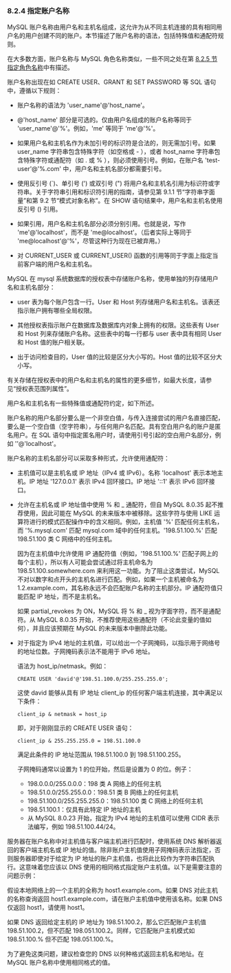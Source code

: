 ### 8.2.4 指定账户名称

MySQL 账户名称由用户名和主机名组成，这允许为从不同主机连接的具有相同用户名的用户创建不同的账户。本节描述了账户名称的语法，包括特殊值和通配符规则。

在大多数方面，账户名称与 MySQL 角色名称类似，一些不同之处在第 [8.2.5 节 指定角色名称](08.02.05.指定角色名称.md)中有描述。

账户名称出现在如 CREATE USER、GRANT 和 SET PASSWORD 等 SQL 语句中，遵循以下规则：

- 账户名称的语法为 'user_name'@'host_name'。


- @'host_name' 部分是可选的。仅由用户名组成的账户名称等同于 'user_name'@'%'。例如，'me' 等同于 'me'@'%'。


- 如果用户名和主机名作为未加引号的标识符是合法的，则无需加引号。如果 user_name 字符串包含特殊字符（如空格或 - ），或者 host_name 字符串包含特殊字符或通配符（如 . 或 % ），则必须使用引号。例如，在账户名 'test-user'@'%.com' 中，用户名和主机名部分都需要引号。


- 使用反引号 (\`)、单引号 (') 或双引号 (") 将用户名和主机名引用为标识符或字符串。关于字符串引用和标识符引用的指南，请参见第 9.1.1 节“字符串字面量”和第 9.2 节“模式对象名称”。在 SHOW 语句结果中，用户名和主机名使用反引号 () 引用。

- 
  如果引用，用户名和主机名部分必须分别引用。也就是说，写作 'me'@'localhost'，而不是 'me@localhost'。（后者实际上等同于 'me@localhost'@'%'，尽管这种行为现在已被弃用。）


- 对 CURRENT_USER 或 CURRENT_USER() 函数的引用等同于字面上指定当前客户端的用户名和主机名。


MySQL 在 mysql 系统数据库的授权表中存储账户名称，使用单独的列存储用户名和主机名部分：

- user 表为每个账户包含一行。User 和 Host 列存储用户名和主机名。该表还指示账户拥有哪些全局权限。


- 其他授权表指示账户在数据库及数据库内对象上拥有的权限。这些表有 User 和 Host 列来存储账户名称。这些表中的每一行都与 user 表中具有相同 User 和 Host 值的账户相关联。


- 出于访问检查目的，User 值的比较是区分大小写的。Host 值的比较不区分大小写。


有关存储在授权表中的用户名和主机名的属性的更多细节，如最大长度，请参见“授权表范围列属性”。

用户名和主机名有一些特殊值或通配符约定，如下所述。

账户名称的用户名部分要么是一个非空白值，与传入连接尝试的用户名直接匹配，要么是一个空白值（空字符串），与任何用户名匹配。具有空白用户名的账户是匿名用户。在 SQL 语句中指定匿名用户时，请使用引号引起的空白用户名部分，例如 ''@'localhost'。

账户名称的主机名部分可以采取多种形式，允许使用通配符：

- 主机值可以是主机名或 IP 地址（IPv4 或 IPv6）。名称 'localhost' 表示本地主机。IP 地址 '127.0.0.1' 表示 IPv4 回环接口。IP 地址 '::1' 表示 IPv6 回环接口。


- 允许在主机名或 IP 地址值中使用 % 和 _ 通配符，但自 MySQL 8.0.35 起不推荐使用，因此可能在 MySQL 的未来版本中被移除。这些字符与使用 LIKE 运算符进行的模式匹配操作中的含义相同。例如，主机值 '%' 匹配任何主机名，而 '%.mysql.com' 匹配 mysql.com 域中的任何主机。'198.51.100.%' 匹配 198.51.100 类 C 网络中的任何主机。

  因为在主机值中允许使用 IP 通配符值（例如，'198.51.100.%' 匹配子网上的每个主机），所以有人可能会尝试通过将主机命名为 198.51.100.somewhere.com 来利用这一功能。为了阻止这类尝试，MySQL 不对以数字和点开头的主机名进行匹配。例如，如果一个主机被命名为 1.2.example.com，其名称永远不会匹配账户名称的主机部分。IP 通配符值只能匹配 IP 地址，而不是主机名。

  如果 partial_revokes 为 ON，MySQL 将 % 和 _ 视为字面字符，而不是通配符。从 MySQL 8.0.35 开始，不推荐使用这些通配符（不论此变量的值如何），并且应该预期在 MySQL 的未来版本中删除此功能。

- 对于指定为 IPv4 地址的主机值，可以给出一个子网掩码，以指示用于网络号的地址位数。子网掩码表示法不能用于 IPv6 地址。

  语法为 host_ip/netmask。例如：

  ```
  CREATE USER 'david'@'198.51.100.0/255.255.255.0';
  ```

  

  这使 david 能够从具有 IP 地址 client_ip 的任何客户端主机连接，其中满足以下条件：

  ```
  client_ip & netmask = host_ip
  ```

  即，对于刚刚显示的 CREATE USER 语句：

  ```
  client_ip & 255.255.255.0 = 198.51.100.0
  ```

  满足此条件的 IP 地址范围从 198.51.100.0 到 198.51.100.255。

  子网掩码通常以设置为 1 的位开始，然后是设置为 0 的位。例子：

  - 198.0.0.0/255.0.0.0：198 类 A 网络上的任何主机
  - 198.51.0.0/255.255.0.0：198.51 类 B 网络上的任何主机
  - 198.51.100.0/255.255.255.0：198.51.100 类 C 网络上的任何主机
  - 198.51.100.1：仅具有此特定 IP 地址的主机
  - 从 MySQL 8.0.23 开始，指定为 IPv4 地址的主机值可以使用 CIDR 表示法编写，例如 198.51.100.44/24。

服务器在账户名称中对主机值与客户端主机进行匹配时，使用系统 DNS 解析器返回的客户端主机名或 IP 地址的值。除非账户主机值使用子网掩码表示法指定，否则服务器即使对于给定为 IP 地址的账户主机值，也将此比较作为字符串匹配执行。这意味着您应该以 DNS 使用的相同格式指定账户主机值。以下是需要注意的问题示例：

假设本地网络上的一个主机的全称为 host1.example.com。如果 DNS 对此主机的名称查询返回 host1.example.com，请在账户主机值中使用该名称。如果 DNS 仅返回 host1，请使用 host1。

如果 DNS 返回给定主机的 IP 地址为 198.51.100.2，那么它匹配账户主机值 198.51.100.2，但不匹配 198.051.100.2。同样，它匹配账户主机模式如 198.51.100.% 但不匹配 198.051.100.%。

为了避免这类问题，建议检查您的 DNS 以何种格式返回主机名和地址。在 MySQL 账户名称中使用相同格式的值。